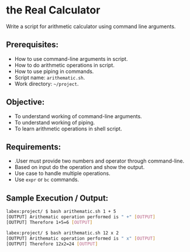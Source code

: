 # the Real Calculator

Write a script for arithmetic calculator using command line arguments.

## Prerequisites:

- How to use command-line arguments in script.
- How to do arithmetic operations in script.
- How to use piping in commands.
- Script name: `arithematic.sh`.
- Work directory: `~/project`.

## Objective:

- To understand working of command-line arguments.
- To understand working of piping.
- To learn arithmetic operations in shell script.

## Requirements:

- .User must provide two numbers and operator through command-line.
- Based on input do the operation and show the output.
- Use case to handle multiple operations.
- Use `expr` or `bc` commands.

## Sample Execution / Output:

```bash
labex:project/ $ bash arithematic.sh 1 + 5
[OUTPUT] Arithematic operation performed is " +" [OUTPUT]
[OUTPUT] Therefore 1+5=6 [OUTPUT]
```

```bash
labex:project/ $ bash arithematic.sh 12 x 2
[OUTPUT] Arithematic operation performed is " x" [OUTPUT]
[OUTPUT] Therefore 12x2=24 [OUTPUT]
```

